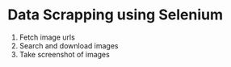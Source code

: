 # Data Scrapping using Selenium

1. Fetch image urls
2. Search and download images
3. Take screenshot of images
